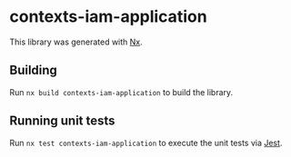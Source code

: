 # contexts-iam-application

This library was generated with [Nx](https://nx.dev).

## Building

Run `nx build contexts-iam-application` to build the library.

## Running unit tests

Run `nx test contexts-iam-application` to execute the unit tests via [Jest](https://jestjs.io).

